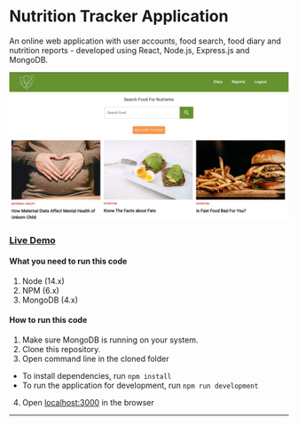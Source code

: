 # Nutrition Tracker Application

An online web application with user accounts, food search, food diary and nutrition reports - developed using React, Node.js, Express.js and MongoDB.

![NutrientTracker](./client/public/images/nutrient-tracker.png)

### [Live Demo](https://nutrient--tracker.herokuapp.com/) 

#### What you need to run this code
1. Node (14.x)
2. NPM (6.x)
3. MongoDB (4.x)

####  How to run this code
1. Make sure MongoDB is running on your system.
2. Clone this repository.
3. Open command line in the cloned folder
  - To install dependencies, run ``` npm install ```
  - To run the application for development, run ``` npm run development ```
4. Open [localhost:3000](http://localhost:3000/) in the browser
---
